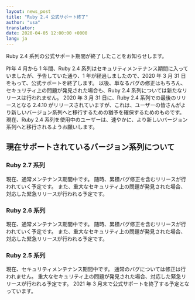```yaml
---
layout: news_post
title: "Ruby 2.4 公式サポート終了"
author: "usa"
translator:
date: 2020-04-05 12:00:00 +0000
lang: ja
---
```


Ruby 2.4 系列の公式サポート期間が終了したことをお知らせします。

昨年 4 月から 1 年間、Ruby 2.4 系列はセキュリティメンテナンス期間に入っていましたが、予告していた通り、1 年が経過しましたので、2020 年 3 月 31 日をもって、公式サポートを終了します。
以後、単なるバグの修正はもちろん、セキュリティ上の問題が発見された場合も、Ruby 2.4 系列については新たなリリースは行われません。
2020 年 3 月 31 日に、Ruby 2.4 系列での最後のリリースとなる 2.4.10 がリリースされていますが、これは、ユーザーの皆さんがより新しいバージョン系列へと移行するための猶予を確保するためのものです。
現在、Ruby 2.4 系列を使用中のユーザーは、速やかに、より新しいバージョン系列へと移行されるようお願いします。

## 現在サポートされているバージョン系列について

### Ruby 2.7 系列

現在、通常メンテナンス期間中です。
随時、累積バグ修正を含むリリースが行われていく予定です。
また、重大なセキュリティ上の問題が発見された場合、対応した緊急リリースが行われる予定です。

### Ruby 2.6 系列

現在、通常メンテナンス期間中です。
随時、累積バグ修正を含むリリースが行われていく予定です。
また、重大なセキュリティ上の問題が発見された場合、対応した緊急リリースが行われる予定です。

### Ruby 2.5 系列

現在、セキュリティメンテナンス期間中です。
通常のバグについては修正は行われません。
重大なセキュリティ上の問題が発見された場合、対応した緊急リリースが行われる予定です。
2021 年 3 月末で公式サポートを終了する予定となっています。
